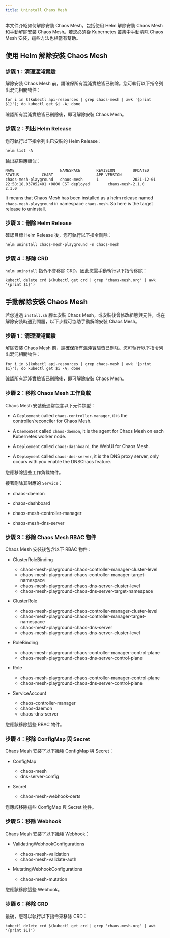 ```yaml
---
title: Uninstall Chaos Mesh
---
```


本文件介紹如何解除安裝 Chaos Mesh，包括使用 Helm 解除安裝 Chaos Mesh 和手動解除安裝 Chaos Mesh。若您必須從 Kubernetes 叢集中手動清除 Chaos Mesh 安裝，這些方法也相當有幫助。

## 使用 Helm 解除安裝 Chaos Mesh

### 步驟 1：清理混沌實驗

解除安裝 Chaos Mesh 前，請確保所有混沌實驗皆已刪除。您可執行以下指令列出混沌相關物件：

```shell
for i in $(kubectl api-resources | grep chaos-mesh | awk '{print $1}'); do kubectl get $i -A; done
```

確認所有混沌實驗皆已刪除後，即可解除安裝 Chaos Mesh。

### 步驟 2：列出 Helm Release

您可執行以下指令列出已安裝的 Helm Release：

```shell
helm list -A
```

輸出結果應類似：

```text
NAME                    NAMESPACE       REVISION        UPDATED                                 STATUS          CHART                   APP VERSION
chaos-mesh-playground   chaos-mesh      1               2021-12-01 22:58:18.037052401 +0800 CST deployed        chaos-mesh-2.1.0        2.1.0
```

It means that Chaos Mesh has been installed as a helm release named `chaos-mesh-playground` in namespace `chaos-mesh`. So here is the target release to uninstall.

### 步驟 3：刪除 Helm Release

確認目標 Helm Release 後，您可執行以下指令刪除：

```shell
helm uninstall chaos-mesh-playground -n chaos-mesh
```

### 步驟 4：移除 CRD

`helm uninstall` 指令不會移除 CRD，因此您需手動執行以下指令移除：

```shell
kubectl delete crd $(kubectl get crd | grep 'chaos-mesh.org' | awk '{print $1}')
```

## 手動解除安裝 Chaos Mesh

若您透過 `install.sh` 腳本安裝 Chaos Mesh，或安裝後曾修改組態與元件，或在解除安裝時遇到問題，以下步驟可協助手動解除安裝 Chaos Mesh。

### 步驟 1：清理混沌實驗

解除安裝 Chaos Mesh 前，請確保所有混沌實驗皆已刪除。您可執行以下指令列出混沌相關物件：

```shell
for i in $(kubectl api-resources | grep chaos-mesh | awk '{print $1}'); do kubectl get $i -A; done
```

確認所有混沌實驗皆已刪除後，即可解除安裝 Chaos Mesh。

### 步驟 2：移除 Chaos Mesh 工作負載

Chaos Mesh 安裝後通常包含以下元件類型：

- A `Deployment` called `chaos-controller-manager`, it is the controller/reconciler for Chaos Mesh.

- A `DaemonSet` called `chaos-daemon`, it is the agent for Chaos Mesh on each Kubernetes worker node.

- A `Deployment` called `chaos-dashboard`, the WebUI for Chaos Mesh.

- A `Deployment` called `chaos-dns-server`, it is the DNS proxy server, only occurs with you enable the DNSChaos feature.

您應移除這些工作負載物件。

接著刪除其對應的 `Service`：

- chaos-daemon

- chaos-dashboard

- chaos-mesh-controller-manager

- chaos-mesh-dns-server

### 步驟 3：移除 Chaos Mesh RBAC 物件

Chaos Mesh 安裝後包含以下 RBAC 物件：

- ClusterRoleBinding
  - chaos-mesh-playground-chaos-controller-manager-cluster-level
  - chaos-mesh-playground-chaos-controller-manager-target-namespace
  - chaos-mesh-playground-chaos-dns-server-cluster-level
  - chaos-mesh-playground-chaos-dns-server-target-namespace

- ClusterRole
  - chaos-mesh-playground-chaos-controller-manager-cluster-level
  - chaos-mesh-playground-chaos-controller-manager-target-namespace
  - chaos-mesh-playground-chaos-dns-server
  - chaos-mesh-playground-chaos-dns-server-cluster-level

- RoleBinding
  - chaos-mesh-playground-chaos-controller-manager-control-plane
  - chaos-mesh-playground-chaos-dns-server-control-plane

- Role
  - chaos-mesh-playground-chaos-controller-manager-control-plane
  - chaos-mesh-playground-chaos-dns-server-control-plane

- ServiceAccount
  - chaos-controller-manager
  - chaos-daemon
  - chaos-dns-server

您應該移除這些 RBAC 物件。

### 步驟 4：移除 ConfigMap 與 Secret

Chaos Mesh 安裝了以下幾種 ConfigMap 與 Secret：

- ConfigMap
  - chaos-mesh
  - dns-server-config

- Secret
  - chaos-mesh-webhook-certs

您應該移除這些 ConfigMap 與 Secret 物件。

### 步驟 5：移除 Webhook

Chaos Mesh 安裝了以下幾種 Webhook：

- ValidatingWebhookConfigurations
  - chaos-mesh-validation
  - chaos-mesh-validate-auth

- MutatingWebhookConfigurations
  - chaos-mesh-mutation

您應該移除這些 Webhook。

### 步驟 6：移除 CRD

最後，您可以執行以下指令來移除 CRD：

```shell
kubectl delete crd $(kubectl get crd | grep 'chaos-mesh.org' | awk '{print $1}')
```